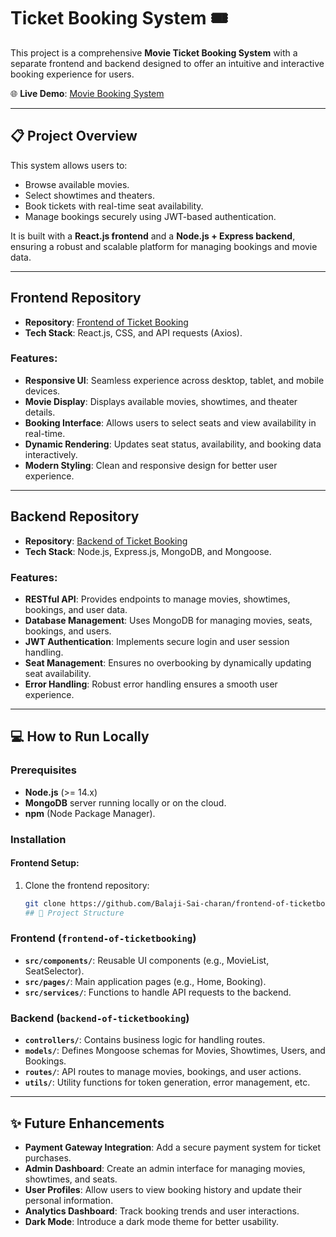 # Ticket Booking System 🎟️

This project is a comprehensive **Movie Ticket Booking System** with a separate frontend and backend designed to offer an intuitive and interactive booking experience for users.

🌐 **Live Demo**: [Movie Booking System](https://moviebooking-frontend.netlify.app/about)

---

## 📋 Project Overview

This system allows users to:
- Browse available movies.
- Select showtimes and theaters.
- Book tickets with real-time seat availability.
- Manage bookings securely using JWT-based authentication.

It is built with a **React.js frontend** and a **Node.js + Express backend**, ensuring a robust and scalable platform for managing bookings and movie data.

---

## Frontend Repository

- **Repository**: [Frontend of Ticket Booking](https://github.com/Balaji-Sai-charan/frontend-of-ticketbooking)
- **Tech Stack**: React.js, CSS, and API requests (Axios).

### Features:
- **Responsive UI**: Seamless experience across desktop, tablet, and mobile devices.
- **Movie Display**: Displays available movies, showtimes, and theater details.
- **Booking Interface**: Allows users to select seats and view availability in real-time.
- **Dynamic Rendering**: Updates seat status, availability, and booking data interactively.
- **Modern Styling**: Clean and responsive design for better user experience.

---

## Backend Repository

- **Repository**: [Backend of Ticket Booking](https://github.com/Balaji-Sai-charan/backend-of-ticketbooking)
- **Tech Stack**: Node.js, Express.js, MongoDB, and Mongoose.

### Features:
- **RESTful API**: Provides endpoints to manage movies, showtimes, bookings, and user data.
- **Database Management**: Uses MongoDB for managing movies, seats, bookings, and users.
- **JWT Authentication**: Implements secure login and user session handling.
- **Seat Management**: Ensures no overbooking by dynamically updating seat availability.
- **Error Handling**: Robust error handling ensures a smooth user experience.

---

## 💻 How to Run Locally

### Prerequisites
- **Node.js** (>= 14.x)
- **MongoDB** server running locally or on the cloud.
- **npm** (Node Package Manager).

### Installation

#### Frontend Setup:
1. Clone the frontend repository:
   ```bash
   git clone https://github.com/Balaji-Sai-charan/frontend-of-ticketbooking.git
   ## 📂 Project Structure

### Frontend (`frontend-of-ticketbooking`)
- **`src/components/`**: Reusable UI components (e.g., MovieList, SeatSelector).
- **`src/pages/`**: Main application pages (e.g., Home, Booking).
- **`src/services/`**: Functions to handle API requests to the backend.

### Backend (`backend-of-ticketbooking`)
- **`controllers/`**: Contains business logic for handling routes.
- **`models/`**: Defines Mongoose schemas for Movies, Showtimes, Users, and Bookings.
- **`routes/`**: API routes to manage movies, bookings, and user actions.
- **`utils/`**: Utility functions for token generation, error management, etc.

---

## ✨ Future Enhancements

- **Payment Gateway Integration**: Add a secure payment system for ticket purchases.
- **Admin Dashboard**: Create an admin interface for managing movies, showtimes, and seats.
- **User Profiles**: Allow users to view booking history and update their personal information.
- **Analytics Dashboard**: Track booking trends and user interactions.
- **Dark Mode**: Introduce a dark mode theme for better usability.

